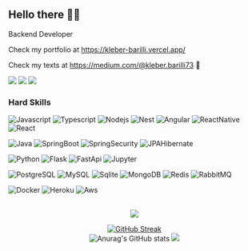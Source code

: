 ## Hello there 🙏💯
Backend Developer


Check my portfolio at https://kleber-barilli.vercel.app/

Check my texts at https://medium.com/@kleber.barilli73 📕

<div align="left"> 
    <a href="https://br.linkedin.com/in/kleber-barilli" target="_blank"><img src="https://img.shields.io/badge/-LinkedIn-0a66c2?style=for-the-badge&logo=linkedin&logoColor=white" target="_blank"></a>
  <a href="https://twitter.com/kleber_ts" target="_blank"><img src="https://img.shields.io/badge/-Twitter-1da0f1?style=for-the-badge&logo=twitter&logoColor=white" target="_blank"></a>
  <a href="https://www.instagram.com/kleber.ts/" target="_blank"><img src="https://img.shields.io/badge/-Instagram-ff2269?style=for-the-badge&logo=instagram&logoColor=white" target="_blank"></a>
 

</div>


### Hard Skills

![Javascript](https://img.shields.io/badge/JavaScript-F7DF1E?style=for-the-badge&logo=javascript&logoColor=black)
![Typescript](https://img.shields.io/badge/TypeScript-007ACC?style=for-the-badge&logo=typescript&logoColor=white)
![Nodejs](https://img.shields.io/badge/Node.js-43853D?style=for-the-badge&logo=node.js&logoColor=white)
![Nest](https://img.shields.io/badge/Nest.js-dc1c57?style=for-the-badge&logo=nest&logoColor=white)
![Angular](https://img.shields.io/badge/Angular-c50032?style=for-the-badge&logo=angular)
![ReactNative](https://img.shields.io/badge/React_Native-20232A?style=for-the-badge&logo=react&logoColor=61DAFB)
![React](https://img.shields.io/badge/React-20232A?style=for-the-badge&logo=react&logoColor=61DAFB)

![Java](https://img.shields.io/badge/Java-ED8B00?style=for-the-badge&logo=java&logoColor=white)
![SpringBoot](https://img.shields.io/badge/SpringBoot-6DB33F?style=for-the-badge&logo=spring-boot&logoColor=white)
![SpringSecurity](https://img.shields.io/badge/Security&Cloud-6cb33e?style=for-the-badge&logo=spring-security&logoColor=white)
![JPAHibernate](https://img.shields.io/badge/JPA&Hibernate-b6ad83?style=for-the-badge&logo=hibernate&logoColor=white)

![Python](https://img.shields.io/badge/Python-14354C?style=for-the-badge&logo=python&logoColor=white)
![Flask](https://img.shields.io/badge/Flask-000000?style=for-the-badge&logo=flask&logoColor=white)
![FastApi](https://img.shields.io/badge/FastApi-019386?style=for-the-badge&logo=fastapi&logoColor=white)
![Jupyter](https://img.shields.io/badge/-Jupyter-000000?style=for-the-badge&logo=jupyter)


![PostgreSQL](https://img.shields.io/badge/PostgreSQL-316192?style=for-the-badge&logo=postgresql&logoColor=white)
![MySQL](https://img.shields.io/badge/MySQL-00000F?style=for-the-badge&logo=mysql&logoColor=white)
![Sqlite](https://img.shields.io/badge/SQLite-07405E?style=for-the-badge&logo=sqlite&logoColor=white)
![MongoDB](https://img.shields.io/badge/MongoDB-4EA94B?style=for-the-badge&logo=mongodb&logoColor=white)
![Redis](https://img.shields.io/badge/Redis-D9281A?style=for-the-badge&logo=redis&logoColor=white)
![RabbitMQ](https://img.shields.io/badge/-RabbitMQ-ff6223?style=for-the-badge&logo=rabbit)

![Docker](https://img.shields.io/badge/Docker-2496ED?style=for-the-badge&logo=docker&logoColor=white)
![Heroku](https://img.shields.io/badge/Heroku-430098?style=for-the-badge&logo=heroku&logoColor=white)
![Aws](https://img.shields.io/badge/AWS-232F3E?style=for-the-badge&logo=amazon-aws&logoColor=white)



<br>
 <div align="center">
    <img src="https://github-readme-stats.vercel.app/api/top-langs/?username=kleberbarilli&layout=compact&langs_count=7&theme=gotham"/>


   
   [![GitHub Streak](https://github-readme-streak-stats.herokuapp.com/?user=kleberbarilli&theme=github-dark)](https://git.io/streak-stats?theme=github-dark)
 <br>
![Anurag's GitHub stats](https://github-readme-stats.vercel.app/api?username=kleberbarilli&show_icons=true&theme=gotham)
[![](https://visitcount.itsvg.in/api?id=KleberBarilli&label=Profile%20Views&icon=1&pretty=false)](https://visitcount.itsvg.in)
</div>
<br>


 

